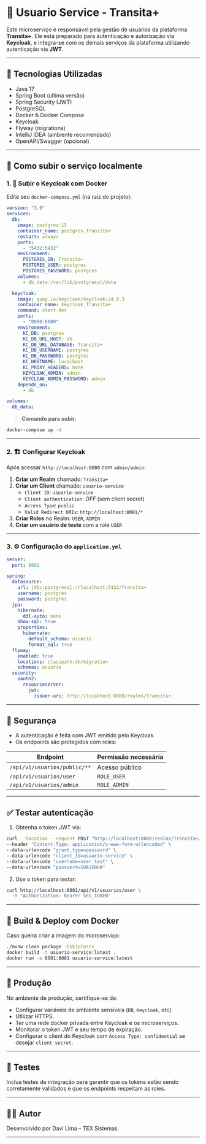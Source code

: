 # 🧹 Usuario Service - Transita+

Este microserviço é responsável pela gestão de usuários da plataforma **Transita+**. Ele está preparado para autenticação e autorização via **Keycloak**, e integra-se com os demais serviços da plataforma utilizando autenticação via **JWT**.

---

## 🔧 Tecnologias Utilizadas

- Java 17
- Spring Boot (ultima versão)
- Spring Security (JWT)
- PostgreSQL
- Docker & Docker Compose
- Keycloak
- Flyway (migrations)
- IntelliJ IDEA (ambiente recomendado)
- OpenAPI/Swagger (opcional)

---

## 🚀 Como subir o serviço localmente

### 1. 🔐 Subir o Keycloak com Docker

Edite seu `docker-compose.yml` (na raiz do projeto):

```yaml
version: "3.9"
services:
  db:
    image: postgres:15
    container_name: postgres_Transita+
    restart: always
    ports:
      - "5432:5432"
    environment:
      POSTGRES_DB: Transita+
      POSTGRES_USER: postgres
      POSTGRES_PASSWORD: postgres
    volumes:
      - db_data:/var/lib/postgresql/data

  keycloak:
    image: quay.io/keycloak/keycloak:24.0.3
    container_name: keycloak_Transita+
    command: start-dev
    ports:
      - "8080:8080"
    environment:
      KC_DB: postgres
      KC_DB_URL_HOST: db
      KC_DB_URL_DATABASE: Transita+
      KC_DB_USERNAME: postgres
      KC_DB_PASSWORD: postgres
      KC_HOSTNAME: localhost
      KC_PROXY_HEADERS: none
      KEYCLOAK_ADMIN: admin
      KEYCLOAK_ADMIN_PASSWORD: admin
    depends_on:
      - db

volumes:
  db_data:
```

> **Comando para subir**:
```bash
docker-compose up -d
```

---

### 2. 🏗️ Configurar Keycloak

Após acessar `http://localhost:8080` com `admin/admin`:

1. **Criar um Realm** chamado: `Transita+`
2. **Criar um Client** chamado: `usuario-service`
    - `Client ID`: `usuario-service`
    - `Client authentication`: *OFF* (sem client secret)
    - `Access Type`: `public`
    - `Valid Redirect URIs`: `http://localhost:8081/*`
3. **Criar Roles** no Realm: `USER`, `ADMIN`
4. **Criar um usuário de teste** com a role `USER`

---

### 3. ⚙️ Configuração do `application.yml`

```yaml
server:
  port: 8081

spring:
  datasource:
    url: jdbc:postgresql://localhost:5432/Transita+
    username: postgres
    password: postgres
  jpa:
    hibernate:
      ddl-auto: none
    show-sql: true
    properties:
      hibernate:
        default_schema: usuario
        format_sql: true
  flyway:
    enabled: true
    locations: classpath:db/migration
    schemas: usuario
  security:
    oauth2:
      resourceserver:
        jwt:
          issuer-uri: http://localhost:8080/realms/Transita+
```

---

## 🔐 Segurança

- A autenticação é feita com JWT emitido pelo Keycloak.
- Os endpoints são protegidos com roles:

| Endpoint                      | Permissão necessária |
|------------------------------|----------------------|
| `/api/v1/usuarios/public/**` | Acesso público       |
| `/api/v1/usuarios/user`      | `ROLE_USER`          |
| `/api/v1/usuarios/admin`     | `ROLE_ADMIN`         |

---

## ✅ Testar autenticação

1. Obtenha o token JWT via:

```bash
curl --location --request POST "http://localhost:8080/realms/Transita+/protocol/openid-connect/token" \
--header "Content-Type: application/x-www-form-urlencoded" \
--data-urlencode "grant_type=password" \
--data-urlencode "client_id=usuario-service" \
--data-urlencode "username=user_test" \
--data-urlencode "password=SUASENHA"
```

2. Use o token para testar:

```bash
curl http://localhost:8081/api/v1/usuarios/user \
  -H "Authorization: Bearer SEU_TOKEN"
```

---

## 🐳 Build & Deploy com Docker

Caso queira criar a imagem do microserviço:

```bash
./mvnw clean package -DskipTests
docker build -t usuario-service:latest .
docker run -p 8081:8081 usuario-service:latest
```

---

## 📆 Produção

No ambiente de produção, certifique-se de:

- Configurar variáveis de ambiente sensíveis (`DB`, `Keycloak`, etc).
- Utilizar HTTPS.
- Ter uma rede docker privada entre Keycloak e os microserviços.
- Monitorar o token JWT e seu tempo de expiração.
- Configurar o client do Keycloak com `Access Type: confidential` se desejar `client secret`.

---

## 🥪 Testes

Inclua testes de integração para garantir que os tokens estão sendo corretamente validados e que os endpoints respeitam as roles.

---

## 👨‍💼 Autor

Desenvolvido por Davi Lima – TEX Sistemas.

---

